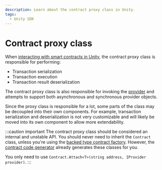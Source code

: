 ```yaml
---
description: Learn about the contract proxy class in Unity.
tags:
  - Unity SDK
---
```


# Contract proxy class

When [interacting with smart contracts in Unity](index.md), the contract proxy class is responsible
for performing:

- Transaction serialization
- Transaction execution
- Transaction result deserialization

The contract proxy class is also responsible for invoking the [provider](contract-provider.md) and attempts
to support both asynchronous and synchronous provider objects.

Since the proxy class is responsible for a lot, some parts of the class may be decoupled into their
own components.
For example, transaction serialization and deserialization is not very customizable and will likely
be moved into its own component to allow more extendability.

:::caution important
The contract proxy class should be considered an internal and unstable API.
You should never need to inherit the `Contract` class, unless you're using the
[backed type contract factory](contract-factory.md#backed-type-contract-factory).
However, the [contract code generator](index.md#generate-contract-code) already generates these
classes for you.

You only need to use `Contract.Attach<T>(string address, IProvider provider)`.
:::
